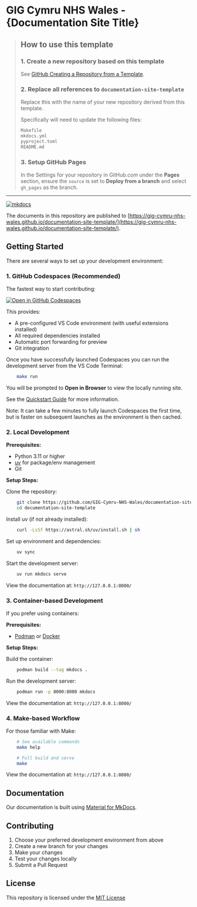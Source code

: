 # GIG Cymru NHS Wales - {Documentation Site Title}

> ## How to use this template
>
> ### 1. Create a new repository based on this template
>
> See [GitHub Creating a Repository from a Template](https://docs.github.com/en/repositories/creating-and-managing-repositories/creating-a-repository-from-a-template).
>
> ### 2. Replace all references to `documentation-site-template`
>
> Replace this with the name of your new repository derived from this template.
>
> Specifically will need to update the following files:
>
> ```sh
> Makefile
> mkdocs.yml
> pyproject.toml
> README.md
> ```
>
> ### 3. Setup GitHub Pages
>
> In the Settings for your repository in GitHub.com under the **Pages**
section, ensure the `source` is set to **Deploy from a branch** and select
`gh_pages` as the branch.
>

---

[![mkdocs](https://github.com/GIG-Cymru-NHS-Wales/documentation-site-template/actions/workflows/publish.yml/badge.svg)](https://github.com/GIG-Cymru-NHS-Wales/documentation-site-template/actions/workflows/publish.yml)

The documents in this repository are published to [https://gig-cymru-nhs-wales.github.io/documentation-site-template/](https://gig-cymru-nhs-wales.github.io/documentation-site-template/).

## Getting Started

There are several ways to set up your development environment:

### 1. GitHub Codespaces (Recommended)

The fastest way to start contributing:

[![Open in GitHub Codespaces](https://github.com/codespaces/badge.svg)](https://codespaces.new/GIG-Cymru-NHS-Wales/documentation-site-template?quickstart=1)

This provides:

* A pre-configured VS Code environment (with useful extensions installed)
* All required dependencies installed
* Automatic port forwarding for preview
* Git integration

Once you have successfully launched Codespaces you can run the
development server from the VS Code Terminal:

```bash
    make run
```

You will be prompted to **Open in Browser** to view the locally running site.

See the [Quickstart Guide](http://docs.github.com/en/codespaces/quickstart) for
more information.

Note: It can take a few minutes to fully launch Codespaces the first time, but
is faster on subsequent launches as the environment is then cached.

### 2. Local Development

**Prerequisites:**

* Python 3.11 or higher
* [uv](https://github.com/astral-sh/uv) for package/env management
* Git

**Setup Steps:**

Clone the repository:

```bash
    git clone https://github.com/GIG-Cymru-NHS-Wales/documentation-site-template.git
    cd documentation-site-template
```

Install uv (if not already installed):

```bash
    curl -LsSf https://astral.sh/uv/install.sh | sh
```

Set up environment and dependencies:

```bash
    uv sync
```

Start the development server:

```bash
    uv run mkdocs serve
```

View the documentation at: ``http://127.0.0.1:8000/``

### 3. Container-based Development

If you prefer using containers:

**Prerequisites:**

* [Podman](https://podman.io/) or [Docker](https://www.docker.com/)

**Setup Steps:**

Build the container:

```bash
    podman build --tag mkdocs .
```

Run the development server:

```bash
    podman run -p 8000:8000 mkdocs
```

View the documentation at: ``http://127.0.0.1:8000/``

### 4. Make-based Workflow

For those familiar with Make:

```bash
    # See available commands
    make help

    # Full build and serve
    make
```

View the documentation at: ``http://127.0.0.1:8000/``

## Documentation

Our documentation is built using [Material for MkDocs](https://squidfunk.github.io/mkdocs-material/).

## Contributing

1. Choose your preferred development environment from above
2. Create a new branch for your changes
3. Make your changes
4. Test your changes locally
5. Submit a Pull Request

## License

This repository is licensed under the [MIT License](LICENSE)
